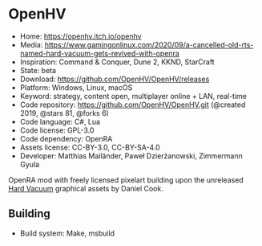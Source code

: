 # OpenHV

- Home: https://openhv.itch.io/openhv
- Media: https://www.gamingonlinux.com/2020/09/a-cancelled-old-rts-named-hard-vacuum-gets-revived-with-openra
- Inspiration: Command & Conquer, Dune 2, KKND, StarCraft
- State: beta
- Download: https://github.com/OpenHV/OpenHV/releases
- Platform: Windows, Linux, macOS
- Keyword: strategy, content open, multiplayer online + LAN, real-time
- Code repository: https://github.com/OpenHV/OpenHV.git (@created 2019, @stars 81, @forks 6)
- Code language: C#, Lua
- Code license: GPL-3.0
- Code dependency: OpenRA
- Assets license: CC-BY-3.0, CC-BY-SA-4.0
- Developer: Matthias Mailänder, Paweł Dzierżanowski, Zimmermann Gyula

OpenRA mod with freely licensed pixelart building upon the unreleased [Hard Vacuum](https://lostgarden.home.blog/2005/03/27/game-post-mortem-hard-vacuum/) graphical assets by Daniel Cook.

## Building

- Build system: Make, msbuild
